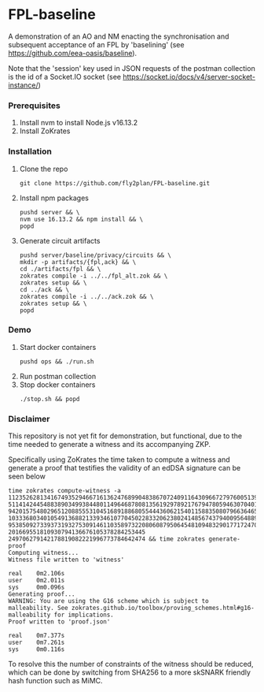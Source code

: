 # FPL-baseline

A demonstration of an AO and NM enacting the synchronisation and subsequent acceptance of an FPL by 'baselining' (see https://github.com/eea-oasis/baseline).

Note that the 'session' key used in JSON requests of the postman collection is the id of a Socket.IO socket (see https://socket.io/docs/v4/server-socket-instance/)

### Prerequisites
1. Install nvm to install Node.js v16.13.2
2. Install ZoKrates

### Installation
1. Clone the repo
   ```
   git clone https://github.com/fly2plan/FPL-baseline.git
   ```
2. Install npm packages
   ```
   pushd server && \
   nvm use 16.13.2 && npm install && \
   popd
   ```
3. Generate circuit artifacts
   ```
   pushd server/baseline/privacy/circuits && \
   mkdir -p artifacts/{fpl,ack} && \
   cd ./artifacts/fpl && \
   zokrates compile -i ../../fpl_alt.zok && \
   zokrates setup && \
   cd ../ack && \
   zokrates compile -i ../../ack.zok && \
   zokrates setup && \
   popd
   ```
### Demo
1. Start docker containers
   ```
   pushd ops && ./run.sh
   ```
2. Run postman collection
3. Stop docker containers
   ```
   ./stop.sh && popd
   ```

### Disclaimer
This repository is not yet fit for demonstration, but functional, due to the time needed to generate a witness and its accompanying ZKP.

Specifically using ZoKrates the time taken to compute a witness and generate a proof that testifies the validity of an edDSA signature can be seen below
```
time zokrates compute-witness -a 11235262813416749352946671613624768990483867072409116430966727976005139139840 511414244548838903499384480114964687808135619297892176794780594630704013108 9420157548029651208855531045168918868055444360621540115883508079663646576131 1033368034010549136882133934610770450228332062380241485674379400956488976079 9538509273393731932753091461103589732208060879506454810948329017717247018741 201669551810930794136676105378284253445 249706279142178819082221996773784642474 && time zokrates generate-proof
Computing witness...
Witness file written to 'witness'

real    0m2.106s
user    0m2.011s
sys     0m0.096s
Generating proof...
WARNING: You are using the G16 scheme which is subject to malleability. See zokrates.github.io/toolbox/proving_schemes.html#g16-malleability for implications.
Proof written to 'proof.json'

real    0m7.377s
user    0m7.261s
sys     0m0.116s
```
To resolve this the number of constraints of the witness should be reduced, which can be done by switching from SHA256 to a more skSNARK friendly hash function such as MiMC.
